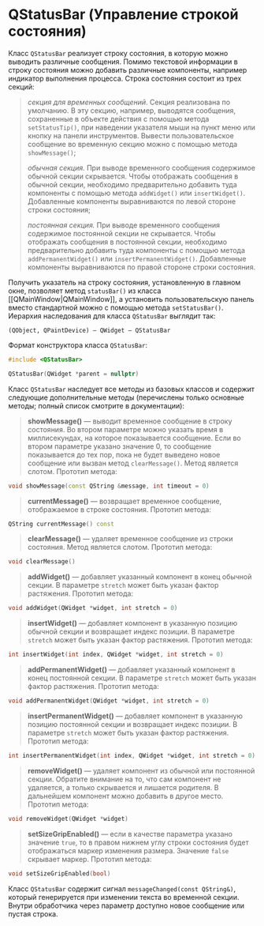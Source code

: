 
# QStatusBar (Управление строкой состояния)

Класс `QStatusBar` реализует строку состояния, в которую можно выводить различные сообщения. Помимо текстовой информации в строку состояния можно добавить различные компоненты, например индикатор выполнения процесса. Строка состояния состоит из трех секций:
> *секция для временных сообщений*. Секция реализована по умолчанию. В эту секцию, например, выводятся сообщения, сохраненные в объекте действия с помощью метода `setStatusTip()`, при наведении указателя мыши на пункт меню или кнопку на панели инструментов. Вывести пользовательское сообщение во временную секцию можно с помощью метода `showMessage()`;
>
> *обычная секция.* При выводе временного сообщения содержимое обычной секции скрывается. Чтобы отображать сообщения в обычной секции, необходимо предварительно добавить туда компоненты с помощью метода `addWidget()` или `insertWidget()`. Добавленные компоненты выравниваются по левой стороне строки состояния;
>
> *постоянная секция.* При выводе временного сообщения содержимое постоянной секции не скрывается. Чтобы отображать сообщения в постоянной секции, необходимо предварительно добавить туда компоненты с помощью метода `addPermanentWidget()` или `insertPermanentWidget()`. Добавленные компоненты выравниваются по правой стороне строки состояния.

Получить указатель на строку состояния, установленную в главном окне, позволяет метод `statusBar()` из класса [[QMainWindow|QMainWindow]], а установить пользовательскую панель вместо стандартной можно с помощью метода `setStatusBar()`. Иерархия наследования для класса `QStatusBar` выглядит так:
```
(QObject, QPaintDevice) — QWidget — QStatusBar
```

Формат конструктора класса `QStatusBar`:
```c++
#include <QStatusBar>

QStatusBar(QWidget *parent = nullptr)
```

Класс `QStatusBar` наследует все методы из базовых классов и содержит следующие дополнительные методы (перечислены только основные методы; полный список смотрите в документации):

> **showMessage()** — выводит временное сообщение в строку состояния. Во втором параметре можно указать время в миллисекундах, на которое показывается сообщение. Если во втором параметре указано значение 0, то сообщение показывается до тех пор, пока не будет выведено новое сообщение или вызван метод `clearMessage()`. Метод является слотом. Прототип метода:
```c++
void showMessage(const QString &message, int timeout = 0)
```

> **currentMessage()** — возвращает временное сообщение, отображаемое в строке состояния. Прототип метода:
```c++
QString currentMessage() const
```

> **clearMessage()** — удаляет временное сообщение из строки состояния. Метод является слотом. Прототип метода:
```c++
void clearMessage()
```

> **addWidget()** — добавляет указанный компонент в конец обычной секции. В параметре `stretch` может быть указан фактор растяжения. Прототип метода:
```c++
void addWidget(QWidget *widget, int stretch = 0)
```

> **insertWidget()** — добавляет компонент в указанную позицию обычной секции и возвращает индекс позиции. В параметре `stretch` может быть указан фактор растяжения. Прототип метода:
```c++
int insertWidget(int index, QWidget *widget, int stretch = 0)
```

> **addPermanentWidget()** — добавляет указанный компонент в конец постоянной секции. В параметре `stretch` может быть указан фактор растяжения. Прототип метода:
```c++
void addPermanentWidget(QWidget *widget, int stretch = 0)
```

> **insertPermanentWidget()** — добавляет компонент в указанную позицию постоянной секции и возвращает индекс позиции. В параметре `stretch` может быть указан фактор растяжения. Прототип метода:
```c++
int insertPermanentWidget(int index, QWidget *widget, int stretch = 0)
```

> **removeWidget()** — удаляет компонент из обычной или постоянной секции. Обратите внимание на то, что сам компонент не удаляется, а только скрывается и лишается родителя. В дальнейшем компонент можно добавить в другое место. Прототип метода:
```c++
void removeWidget(QWidget *widget)
```

> **setSizeGripEnabled()** — если в качестве параметра указано значение `true`, то в правом нижнем углу строки состояния будет отображаться маркер изменения размера. Значение `false` скрывает маркер. Прототип метода:
```c++
void setSizeGripEnabled(bool)
```

Класс `QStatusBar` содержит сигнал `messageChanged(const QString&)`, который генерируется при изменении текста во временной секции. Внутри обработчика через параметр доступно новое сообщение или пустая строка.

